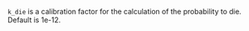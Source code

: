 
`k_die` is a calibration factor for the calculation of the probability to die.
Default is 1e-12.  

